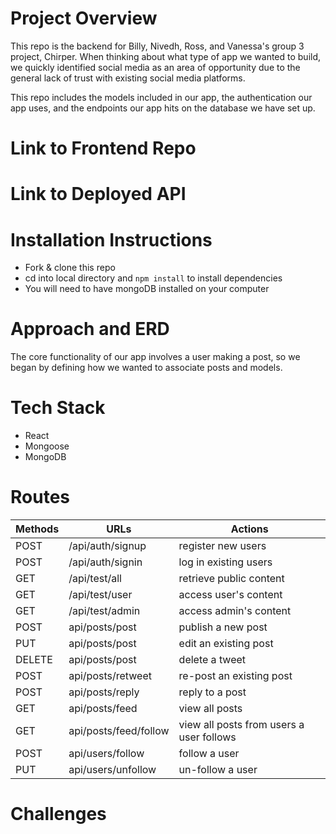 # Project Overview
This repo is the backend for Billy, Nivedh, Ross, and Vanessa's group 3 project, Chirper. When thinking about what type of app we wanted to build, we quickly identified social media as an area of opportunity due to the general lack of trust with existing social media platforms.

This repo includes the models included in our app, the authentication our app uses, and the endpoints our app hits on the database we have set up.

# Link to Frontend Repo

# Link to Deployed API

# Installation Instructions
- Fork & clone this repo
- cd into local directory and `npm install` to install dependencies
- You will need to have mongoDB installed on your computer

# Approach and ERD
The core functionality of our app involves a user making a post, so we began by defining how we wanted to associate posts and models.

# Tech Stack
- React
- Mongoose
- MongoDB

# Routes
Methods | URLs | Actions
--------|------|---------
POST  | /api/auth/signup | register new users
POST  | /api/auth/signin | log in existing users
GET   | /api/test/all    | retrieve public content
GET   | /api/test/user   | access user's content
GET   | /api/test/admin  | access admin's content
POST  | api/posts/post   | publish a new post
PUT   | api/posts/post   | edit an existing post
DELETE| api/posts/post   | delete a tweet
POST  | api/posts/retweet| re-post an existing post
POST  | api/posts/reply  | reply to a post
GET   | api/posts/feed   | view all posts
GET   | api/posts/feed/follow | view all posts from users a user follows
POST  | api/users/follow | follow a user
PUT   | api/users/unfollow | un-follow a user 


# Challenges

